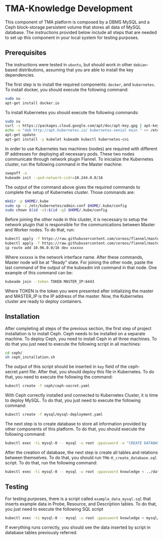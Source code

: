 # TMA-Knowledge Development
This component of TMA platform is composed by a DBMS MySQL and a Ceph block-storage persistent volume that stores all data of MySQL database.
The instructions provided below include all steps that are needed to set up this component in your local system for testing purposes.

## Prerequisites
The instructions were tested in `ubuntu`, but should work in other `debian`-based distributions, assuming that you are able to install the key dependencies.

The first step is to install the required components: `docker`, and `kubernetes`.
To install docker, you should execute the following command:
```sh
sudo su -
apt-get install docker.io
```
To install Kubernetes you should execute the following commands:

```sh
sudo su -
curl -s https://packages.cloud.google.com/apt/doc/apt-key.gpg | apt-key add 
echo -e "deb http://apt.kubernetes.io/ kubernetes-xenial main " >> /etc/apt/sources.list.d/kubernetes.list
apt-get update
apt-get install -y kubelet kubeadm kubectl kubernetes-cni
```

In order to use Kubernetes two machines (nodes) are required with different IP addresses for deploying all necessary pods.
These two nodes communicate through network plugin Flannel.
To inicialize the Kubernetes cluster, run the following command in the Master machine:

```sh
swapoff -a
kubeadm init --pod-network-cidr=10.244.0.0/16
```

The output of the command above gives the required commands to complete the setup of Kubernetes cluster. Those commands are:

```sh
mkdir -p $HOME/.kube
sudo cp -i /etc/kubernetes/admin.conf $HOME/.kube/config
sudo chown $(id -u):$(id -g) $HOME/.kube/config
```


Before joining the other node in this cluster, it is necessary to setup the network plugin that is responsible for the communications between Master and Worker nodes.
To do that, run:

```sh
kubectl apply -f https://raw.githubusercontent.com/coreos/flannel/master/Documentation/kube-flannel.yml
kubectl apply -f https://raw.githubusercontent.com/coreos/flannel/master/Documentation/k8s-manifests/kube-flannel-rbac.yml
ip route add 10.96.0.0/16 dev xxxxxx
```

Where xxxxxx is the network interface name.
After these commands, Master node will be at "Ready" state. For joining the other node, paste the last command of the output of the kubeadm init command in that node. One example of this command can be:
```sh
kubeadm join --token TOKEN MASTER_IP:6443
```

Where TOKEN is the token you were presented after initializing the master and MASTER_IP is the IP address of the master.
Now, the Kubernetes cluster are ready to deploy containers.


## Installation

After completing all steps of the previous section, the first step of project installation is to install  Ceph. Ceph needs to be installed on a separate machine. To deploy Ceph, you need to install Ceph in all three machines. To do that you just need to execute the following script in all machines:
```sh
cd ceph/
sh ceph_installation.sh
```
The output of this script should be inserted in `key` field of the ceph-secret.yaml file. 
After that, you should deploy this file in Kubernetes. To do that, you need to execute the following the command:
```sh
kubectl create -f ceph/ceph-secret.yaml
```
With Ceph correctly installed and connected to Kubernetes Cluster, it is time to deploy MySQL. To do that, you just need to execute the following command:
```sh
kubectl create -f mysql/mysql-deployment.yaml
```
The next step is to create database to store all information provided by other components of this platform. To do that, you should execute the following command:
```sh
kubectl exec -ti mysql-0 -- mysql -u root -ppassword -e "CREATE DATABASE knowledge /*\!40100 DEFAULT CHARACTER SET utf8 */;"
```
After the creation of database, the next step is create all tables and relations between themselves. To do that, you should run `TMA-K_create_database.sql` script. To do that, run the following command:
```sh
kubectl exec -ti mysql-0 -- mysql -u root -ppassword knowledge < ../database/TMA-K_create_database.sql
```
## Testing
For testing purposes, there is a script called `example_data_mysql.sql` that inserts example data in Probe, Resource, and Description tables.
To do that, you just need to execute the following SQL script
```sh
kubectl exec -ti mysql-0 -- mysql -u root -ppassword knowledge < mysql/example_data_mysql.sql
```
If everything runs correctly, you should see the data inserted by script in database tables previously referred.

